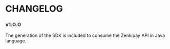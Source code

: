 # CHANGELOG

### v1.0.0
The generation of the SDK is included to consume the Zenkipay API in Java language.